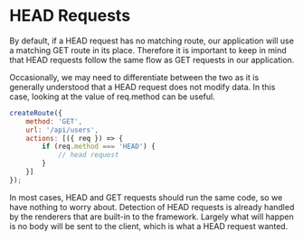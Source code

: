 # HEAD Requests

By default, if a HEAD request has no matching route, our application will use a matching GET route in its place. Therefore it is important to keep in mind that HEAD requests follow the same flow as GET requests in our application.

Occasionally, we may need to differentiate between the two as it is generally understood that a HEAD request does not modify data. In this case, looking at the value of req.method can be useful.

```javascript
createRoute({
    method: 'GET',
    url: '/api/users',
    actions: [({ req }) => {
        if (req.method === 'HEAD') {
            // head request
        }
    }]
});
```

In most cases, HEAD and GET requests should run the same code, so we have nothing to worry about. Detection of HEAD requests is already handled by the renderers that are built-in to the framework. Largely what will happen is no body will be sent to the client, which is what a HEAD request wanted.
